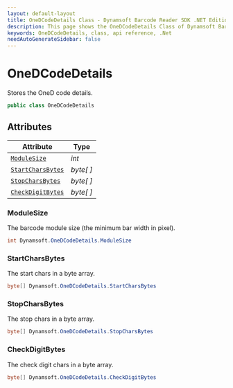 ```yaml
---
layout: default-layout
title: OneDCodeDetails Class - Dynamsoft Barcode Reader SDK .NET Edition API Reference
description: This page shows the OneDCodeDetails Class of Dynamsoft Barcode Reader SDK .NET Edition.
keywords: OneDCodeDetails, class, api reference, .Net
needAutoGenerateSidebar: false
---
```


# OneDCodeDetails
Stores the OneD code details.

```csharp
public class OneDCodeDetails
```  

## Attributes
  
| Attribute | Type |
|---------- | ---- |
| [`ModuleSize`](#modulesize) | *int* |
| [`StartCharsBytes`](#startcharsbytes) | *byte[ ]* |
| [`StopCharsBytes`](#stopcharsbytes) | *byte[ ]* |
| [`CheckDigitBytes`](#checkdigitbytes) | *byte[ ]* |


### ModuleSize
The barcode module size (the minimum bar width in pixel).

```csharp
int Dynamsoft.OneDCodeDetails.ModuleSize
```

### StartCharsBytes
The start chars in a byte array.

```csharp
byte[] Dynamsoft.OneDCodeDetails.StartCharsBytes
```

### StopCharsBytes
The stop chars in a byte array.

```csharp
byte[] Dynamsoft.OneDCodeDetails.StopCharsBytes
```

### CheckDigitBytes
The check digit chars in a byte array.

```csharp
byte[] Dynamsoft.OneDCodeDetails.CheckDigitBytes
```
